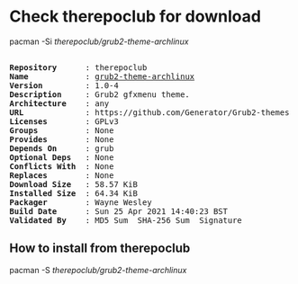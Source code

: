 # Check therepoclub for download

pacman -Si *therepoclub/grub2-theme-archlinux*

<div class="highlight"><pre class="highlight"><text>
<b>Repository</b>      : therepoclub
<b>Name</b>            : <a href="../../x86_64/grub2-theme-archlinux-1.0-4-any.pkg.tar.zst">grub2-theme-archlinux</a>
<b>Version</b>         : 1.0-4
<b>Description</b>     : Grub2 gfxmenu theme.
<b>Architecture</b>    : any
<b>URL</b>             : https://github.com/Generator/Grub2-themes
<b>Licenses</b>        : GPLv3
<b>Groups</b>          : None
<b>Provides</b>        : None
<b>Depends On</b>      : grub
<b>Optional Deps</b>   : None
<b>Conflicts With</b>  : None
<b>Replaces</b>        : None
<b>Download Size</b>   : 58.57 KiB
<b>Installed Size</b>  : 64.34 KiB
<b>Packager</b>        : Wayne Wesley <wayne6324@gmail.com>
<b>Build Date</b>      : Sun 25 Apr 2021 14:40:23 BST
<b>Validated By</b>    : MD5 Sum  SHA-256 Sum  Signature
</text></pre></div>

## How to install from therepoclub

pacman -S *therepoclub/grub2-theme-archlinux*
